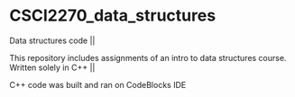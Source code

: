 # CSCI2270_data_structures
Data structures code ||

This repository includes assignments of an intro to data structures course.
Written solely in C++ ||

C++ code was built and ran on CodeBlocks IDE
